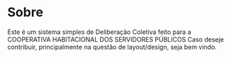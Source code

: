 # Sobre
Este é um sistema simples de Deliberação Coletiva feito para a COOPERATIVA HABITACIONAL DOS SERVIDORES PÚBLICOS
Caso deseje contribuir, principalmente na questão de layout/design, seja bem vindo.